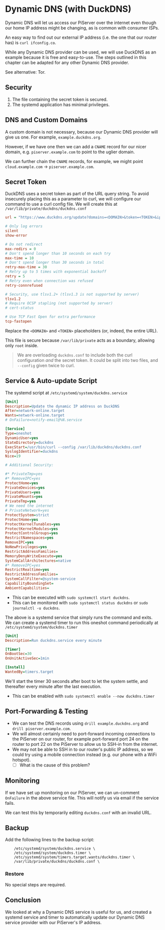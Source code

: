 # Dynamic DNS \(with DuckDNS\)

Dynamic DNS will let us access our PiServer over the internet even though our home IP address might be changing, as is common with consumer ISPs.

An easy way to find out our external IP address \(i.e. the one that our router has\) is `curl ifconfig.co`.

While any Dynamic DNS provider can be used, we will use DuckDNS as an example because it is free and easy-to-use. The steps outlined in this chapter can be adapted for any other Dynamic DNS provider.

See alternative: Tor.

## Security

1. The file containing the secret token is secured.
2. The systemd application has minimal privileges.

## DNS and Custom Domains

A custom domain is not necessary, because our Dynamic DNS provider will give us one. For example,  `example.duckdns.org`.

However, if we have one then we can add a `CNAME` record for our nicer domain, e.g. `piserver.example.com` to point to the uglier domain.

We can further chain the `CNAME` records, for example, we might point `cloud.example.com` -&gt; `piserver.example.com`.

## Secret Token

DuckDNS uses a secret token as part of the URL query string. To avoid insecurely placing this as a parameter to curl, we will configure our command to use a curl config file. We will create this at `/var/lib/private/duckdns/duckdns.conf`

```ini
url = "https://www.duckdns.org/update?domains=<DOMAIN>&token=<TOKEN>&ip="

# Only log errors
silent
show-error

# Do not redirect
max-redirs = 0
# Don't spend longer than 10 seconds on each try
max-time = 10
# Don't spend longer than 30 seconds in total
retry-max-time = 30
# Retry up to 5 times with exponential backoff
retry = 5
# Retry even when connection was refused
retry-connrefused

# Security, use tlsv1.2+ (tlsv1.3 is not supported by server)
tlsv1.2
# Require OCSP stapling (not supported by server)
# cert-status

# Use TCP Fast Open for extra performance
tcp-fastopen
```

Replace the `<DOMAIN>` and `<TOKEN>` placeholders \(or, indeed, the entire URL\).

This file is secure because `/var/lib/private` acts as a boundary, allowing only `root` inside.

> We are overloading `duckdns.conf` to include both the curl configuration _and_ the secret token. It could be split into two files, and `--config` given twice to curl.

## Service & Auto-update Script

The systemd script at `/etc/systemd/system/duckdns.service`

```ini
[Unit]
Description=Update the dynamic IP address on DuckDNS
After=network-online.target
Wants=network-online.target
# OnFailure=notify-email@%N.service

[Service]
Type=oneshot
DynamicUser=yes
StateDirectory=duckdns
ExecStart=/usr/bin/curl --config /var/lib/duckdns/duckdns.conf
SyslogIdentifier=duckdns
Nice=19

# Additional Security:

#* PrivateTmp=yes
#* RemoveIPC=yes
ProtectHome=yes
PrivateDevices=yes
PrivateUsers=yes
PrivateMounts=yes
PrivateTmp=yes
# We need the internet
# PrivateNetwork=yes
ProtectSystem=strict
ProtectHome=yes
ProtectKernelTunables=yes
ProtectKernelModules=yes
ProtectControlGroups=yes
RestrictNamespaces=yes
RemoveIPC=yes
NoNewPrivileges=yes
RestrictAddressFamilies=
MemoryDenyWriteExecute=yes
SystemCallArchitectures=native
#* RemoveIPC=yes
RestrictRealtime=yes
RestrictAddressFamilies=
SystemCallFilter=@system-service
CapabilityBoundingSet=
AmbientCapabilities=
```

* This can be executed with `sudo systemctl start duckdns`.
* This can be monitored with `sudo systemctl status duckdns` or `sudo journalctl -u duckdns`.

The above is a systemd service that simply runs the command and exits. We can create a systemd timer to run this oneshot command periodically at `/etc/systemd/system/duckdns.timer`

```ini
[Unit]
Description=Run duckdns.service every minute

[Timer]
OnBootSec=30
OnUnitActiveSec=1min

[Install]
WantedBy=timers.target
```

We'll start the timer 30 seconds after boot to let the system settle, and thereafter every minute after the last execution.

* This can be enabled with `sudo systemctl enable --now duckdns.timer`

## Port-Forwarding & Testing

* We can test the DNS records using `drill example.duckdns.org` and  `drill piserver.example.com`.
* We will almost certainly need to port-forward incoming connections to the PiServer on our router, for example port-forward port 24 on the router to port 22 on the PiServer to allow us to SSH-in from the internet.
* We may not be able to SSH in to our router's public IP address, so we could try using a mobile connection instead \(e.g. our phone with a WiFi hotspot\).
  * [ ] What is the cause of this problem?

## Monitoring

If we have set up monitoring on our PiServer, we can un-comment `OnFailure` in the above service file. This will notify us via email if the service fails.

We can test this by temporarily editing `duckdns.conf` with an invalid URL.

## Backup

Add the following lines to the backup script:

```
    /etc/systemd/system/duckdns.service \
    /etc/systemd/system/duckdns.timer \
    /etc/systemd/system/timers.target.wants/duckdns.timer \
    /var/lib/private/duckdns/duckdns.conf \
```

### Restore

No special steps are required.

## Conclusion

We looked at why a Dynamic DNS service is useful for us, and created a systemd service and timer to automatically update our Dynamic DNS service provider with our PiServer's IP address.

